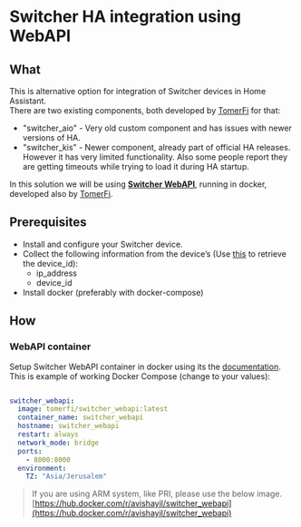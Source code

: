 # Switcher HA integration using WebAPI

## What
This is alternative option for integration of Switcher devices in Home Assistant.  
There are two existing components, both developed by [TomerFi](https://github.com/TomerFi) for that: 
* "switcher_aio" - Very old custom component and has issues with newer versions of HA.
* "switcher_kis" - Newer component, already part of official HA releases. However it has very limited functionality. Also some people report they are getting timeouts while trying to load it during HA startup.  

In this solution we will be using [**Switcher WebAPI**](https://github.com/TomerFi/switcher_webapi), running in docker, developed also by [TomerFi](https://github.com/TomerFi).

## Prerequisites
* Install and configure your Switcher device.
* Collect the following information from the device’s (Use [this](switcher_discovery.md) to retrieve the device_id):
  * ip_address
  * device_id
* Install docker (preferably with docker-compose)

## How

### WebAPI container
Setup Switcher WebAPI container in docker using its the [documentation](https://switcher-webapi.tomfi.info).  
This is example of working Docker Compose (change to your values):

```YAML

switcher_webapi:
  image: tomerfi/switcher_webapi:latest
  container_name: switcher_webapi
  hostname: switcher_webapi
  restart: always
  network_mode: bridge
  ports:
    - 8000:8000
  environment:
    TZ: "Asia/Jerusalem" 
```

> If you are using ARM system, like PRI, please use the below image.    
> [https://hub.docker.com/r/avishayil/switcher_webapi](https://hub.docker.com/r/avishayil/switcher_webapi)
